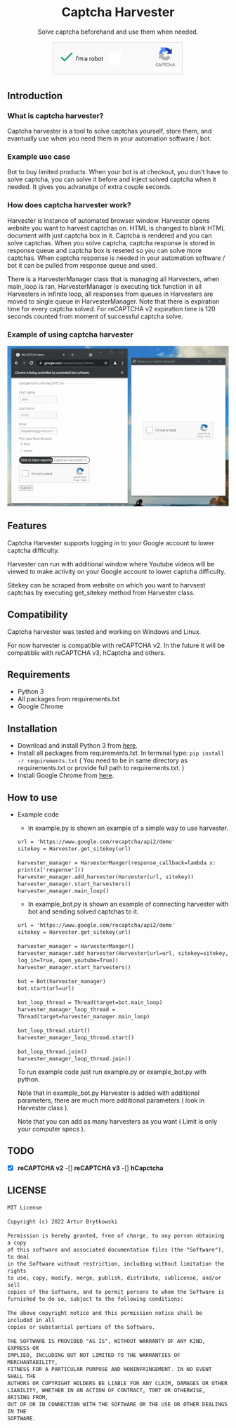 <h1 align="center">Captcha Harvester</h1>
<p align="center">Solve captcha beforehand and use them when needed.</p>
<p align="center"><img src="img/logo.png" width=300;/></p>


## Introduction

### What is captcha harvester?

Captcha harvester is a tool to solve captchas yourself, store them, and evantually use when you need them in your automation software / bot.

### Example use case

Bot to buy limited products. When your bot is at checkout, you don't have to solve captcha, you can solve it before and inject solved captcha when it needed. It gives you advanatge of extra couple seconds.

### How does captcha harvester work?

Harvester is instance of automated browser window. Harvester opens website you want to harvest captchas on. HTML is changed to blank HTML document with just captcha box in it. Captcha is rendered and you can solve captchas. When you solve captcha, captcha response is stored in response queue and captcha box is reseted so you can solve more captchas. When captcha response is needed in your automation software / bot it can be pulled from response queue and used.

There is a HarvesterManager class that is managing all Harvesters, when main_loop is ran, HarvesterManager is executing tick function in all Harvesters in infinite loop, all responses from queues in Harvesters are moved to single queue in HarvesterManager. Note that there is expiration time for every captcha solved. For reCAPTCHA v2 expiration time is 120 seconds counted from moment of successful captcha solve.

### Example of using captcha harvester

<p align="center"><img src="img/example.gif"/></p>

## Features

Captcha Harvester supports logging in to your Google account to lower captcha difficulty.

Harvester can run with additional window where Youtube videos will be viewed to make activity on your Google account to lower captcha difficulty. 

Sitekey can be scraped from website on which you want to harvsest captchas by executing get_sitekey method from Harvester class. 


## Compatibility

Captcha harvester was tested and working on Windows and Linux.

For now harvester is compatible with reCAPTCHA v2. In the future it will be compatible with reCAPTCHA v3, hCaptcha and others.

## Requirements

- Python 3
- All packages from requirements.txt
- Google Chrome

## Installation

- Download and install Python 3 from <a href="https://www.python.org/downloads/">here</a>.
- Install all packages from requirements.txt. In terminal type: `pip install -r requirements.txt` ( You need to be in same directory as requirements.txt or provide full path to requirements.txt. )
- Install Google Chrome from <a href="https://www.google.com/chrome/">here</a>.

## How to use

- Example code

    - In example.py is shown an example of a simple way to use harvester.
    
    ```
    url = 'https://www.google.com/recaptcha/api2/demo'
    sitekey = Harvester.get_sitekey(url)

    harvester_manager = HarvesterManger(response_callback=lambda x: print(x['response']))
    harvester_manager.add_harvester(Harvester(url, sitekey))
    harvester_manager.start_harvesters()
    harvester_manager.main_loop()
    ```
    - In example_bot.py is shown an example of connecting harvester with bot and sending solved captchas to it.
    
    ```
    url = 'https://www.google.com/recaptcha/api2/demo'
    sitekey = Harvester.get_sitekey(url)

    harvester_manager = HarvesterManger()
    harvester_manager.add_harvester(Harvester(url=url, sitekey=sitekey, log_in=True, open_youtube=True))
    harvester_manager.start_harvesters()

    bot = Bot(harvester_manager)
    bot.start(url=url)

    bot_loop_thread = Thread(target=bot.main_loop)
    harvester_manager_loop_thread = Thread(target=harvester_manager.main_loop)

    bot_loop_thread.start()
    harvester_manager_loop_thread.start()

    bot_loop_thread.join()
    harvester_manager_loop_thread.join()
    ```
    
    To run example code just run example.py or example_bot.py with python.
    
    Note that in example_bot.py Harvester is added with additional parameters, there are much more additional parameters ( look in Harvester class ).
    
    Note that you can add as many harvesters as you want ( Limit is only your computer specs ).
        
## TODO

-[x] **reCAPTCHA v2**
-[] **reCAPTCHA v3**
-[] **hCapctcha**

## LICENSE

```
MIT License

Copyright (c) 2022 Artur Brytkowski

Permission is hereby granted, free of charge, to any person obtaining a copy
of this software and associated documentation files (the "Software"), to deal
in the Software without restriction, including without limitation the rights
to use, copy, modify, merge, publish, distribute, sublicense, and/or sell
copies of the Software, and to permit persons to whom the Software is
furnished to do so, subject to the following conditions:

The above copyright notice and this permission notice shall be included in all
copies or substantial portions of the Software.

THE SOFTWARE IS PROVIDED "AS IS", WITHOUT WARRANTY OF ANY KIND, EXPRESS OR
IMPLIED, INCLUDING BUT NOT LIMITED TO THE WARRANTIES OF MERCHANTABILITY,
FITNESS FOR A PARTICULAR PURPOSE AND NONINFRINGEMENT. IN NO EVENT SHALL THE
AUTHORS OR COPYRIGHT HOLDERS BE LIABLE FOR ANY CLAIM, DAMAGES OR OTHER
LIABILITY, WHETHER IN AN ACTION OF CONTRACT, TORT OR OTHERWISE, ARISING FROM,
OUT OF OR IN CONNECTION WITH THE SOFTWARE OR THE USE OR OTHER DEALINGS IN THE
SOFTWARE.

```